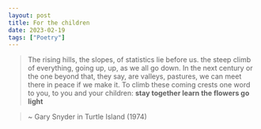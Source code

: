 ```yaml
---
layout: post
title: For the children
date: 2023-02-19
tags: ["Poetry"]
---
```


>The rising hills, the slopes,
>of statistics
>lie before us.
>the steep climb
>of everything, going up,
>up, as we all
>go down.
>In the next century
>or the one beyond that,
>they say,
>are valleys, pastures,
>we can meet there in peace
>if we make it.
>To climb these coming crests
>one word to you, to
>you and your children:
>**stay together
>learn the flowers
>go light**

>~ Gary Snyder in Turtle Island (1974)